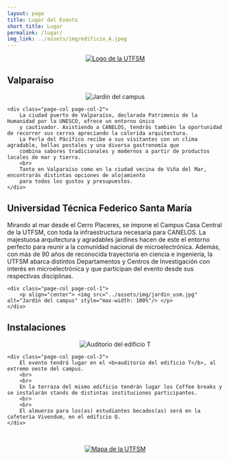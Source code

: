 ```yaml
---
layout: page
title: Lugar del Evento
short_title: Lugar
permalink: /lugar/
img_link: ../assets/img/edificio_A.jpeg
---
```


<p align="center"> 
	<a href="https://usm.cl/">
		<img src="../assets/img/logo_utfsm.png" alt="Logo de la UTFSM" style="max-width: 50%"/>
	</a>
</p>


## Valparaíso

<div class="page-col-wrapper">    
	<div class="page-col page-col-1">
		<p align="center"> <img src="../assets/img/valparaiso.jpg" alt="Jardín del campus" style="max-width: 100%"/> </p>
	</div>
    
	<div class="page-col page-col-2">
		La ciudad puerto de Valparaíso, declarada Patrimonio de la Humanidad por la UNESCO, ofrece un entorno único
		y cautivador. Asistiendo a CANELOS, tendrás también la oportunidad de recorrer sus cerros apreciando la colorida arquitectura.
		La Perla del Pácífico recibe a sus visitantes con un clima agradable, bellas postales y una diversa gastronomía que
		combina sabores tradicionales y modernos a partir de productos locales de mar y tierra. 
		<br>
		Tanto en Valparaíso como en la ciudad vecina de Viña del Mar, encontrarás distintas opciones de alojamiento
		para todos los gustos y presupuestos.
	</div>
	
</div>


## Universidad Técnica Federico Santa María

<div class="page-col-wrapper">        
	<div class="page-col page-col-2">
		Mirando al mar desde el Cerro Placeres, se impone el Campus Casa Central de la UTFSM, con toda la infraestructura necesaria para CANELOS.
		La majestuosa arquitectura y agradables jardines hacen de este el entorno perfecto para reunir a la comunidad nacional de microelectrónica.
		Además, con más de 90 años de reconocida trayectoria en ciencia e ingeniería, la UTFSM abarca distintos Departamentos y Centros de Investigación 
		con interés en microelectrónica y que participan del evento desde sus respectivas disciplinas.
	</div>
	
	<div class="page-col page-col-1">
		<p align="center"> <img src="../assets/img/jardin_usm.jpg" alt="Jardín del campus" style="max-width: 100%"/> </p>
	</div>
	
</div>


## Instalaciones

<div class="page-col-wrapper">    
	<div class="page-col page-col-1">
		<p align="center"> <img src="../assets/img/auditorio_t.jpg" alt="Auditorio del edificio T" style="max-width: 100%"/> </p>
	</div>
    
	<div class="page-col page-col-2">
		El evento tendrá lugar en el <b>auditorio del edificio T</b>, al extremo oeste del campus.
		<br>
		<br>
		En la terraza del mismo edificio tendrán lugar los Coffee breaks y se instalarán stands de distintas instituciones participantes.
		<br>
		<br>
		El almuerzo para los(as) estudiantes becados(as) será en la cafetería Vivendum, en el edificio Q.
	</div>
	
</div>

<br>

<p align="center"> 
	<a href="https://usm.cl/">
		<img src="../assets/img/mapa.png" alt="Mapa de la UTFSM" style="max-width: 100%"/>
	</a>
</p>

<!--
# Dónde comer
-->